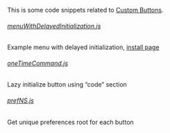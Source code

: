 This is some code snippets related to <a href="https://addons.mozilla.org/addon/custom-buttons/">Custom Buttons</a>.

###### <a href="menuWithDelayedInitialization.js">menuWithDelayedInitialization.js</a>
Example menu with delayed initialization, <a href="http://infocatcher.github.io/Custom_Buttons/install/menuWithDelayedInitialization.html">install page</a>

###### <a href="oneTimeCommand.js">oneTimeCommand.js</a>
Lazy initialize button using “code” section

###### <a href="prefNS.js">prefNS.js</a>
Get unique preferences root for each button